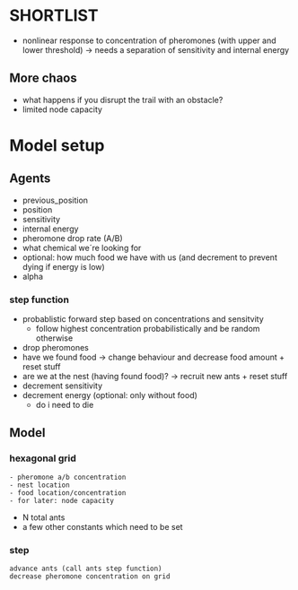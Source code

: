 # SHORTLIST

- nonlinear response to concentration of pheromones (with upper and lower threshold)
	-> needs a separation of sensitivity and internal energy

## More chaos
- what happens if you disrupt the trail with an obstacle?
- limited node capacity


# Model setup

## Agents
- previous_position
- position
- sensitivity
- internal energy
- pheromone drop rate (A/B)
- what chemical we´re looking for
- optional: how much food we have with us (and decrement to prevent dying if energy is low)
- alpha

### step function
- probablistic forward step based on concentrations and sensitvity
	- follow highest concentration probabilistically and be random otherwise
- drop pheromones
- have we found food -> change behaviour and decrease food amount + reset stuff
- are we at the nest (having found food)? -> recruit new ants + reset stuff
- decrement sensitivity
- decrement energy (optional: only without food)
	- do i need to die

## Model

### hexagonal grid
	- pheromone a/b concentration
	- nest location
	- food location/concentration
	- for later: node capacity
- N total ants
- a few other constants which need to be set

### step
	advance ants (call ants step function)
	decrease pheromone concentration on grid
